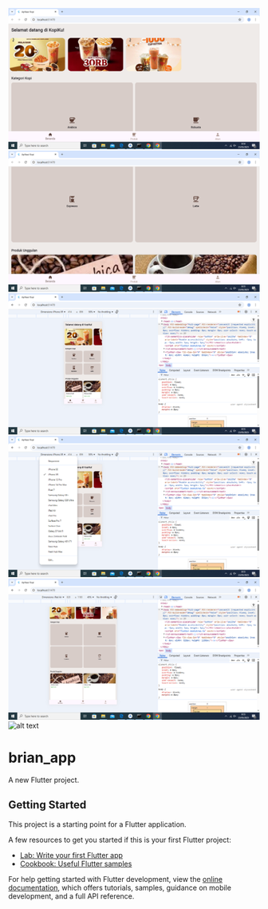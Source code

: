 ![alt text](https://github.com/BrianSamtiyandika/brianuts/blob/master/assets/Screenshot%20(1).png?raw=true)
![alt text](https://github.com/BrianSamtiyandika/brianuts/blob/master/assets/Screenshot%20(2).png?raw=true)
![alt text](https://github.com/BrianSamtiyandika/brianuts/blob/master/assets/Screenshot%20(3).png?raw=true)
![alt text](https://github.com/BrianSamtiyandika/brianuts/blob/master/assets/Screenshot%20(4).png?raw=true)
![alt text](https://github.com/BrianSamtiyandika/brianuts/blob/master/assets/Screenshot%20(5).png?raw=true)
![alt text](?raw=true)
# brian_app

A new Flutter project.

## Getting Started

This project is a starting point for a Flutter application.

A few resources to get you started if this is your first Flutter project:

- [Lab: Write your first Flutter app](https://docs.flutter.dev/get-started/codelab)
- [Cookbook: Useful Flutter samples](https://docs.flutter.dev/cookbook)

For help getting started with Flutter development, view the
[online documentation](https://docs.flutter.dev/), which offers tutorials,
samples, guidance on mobile development, and a full API reference.

